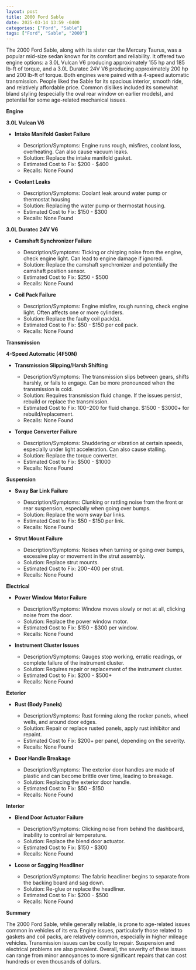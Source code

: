 ```yaml
---
layout: post
title: 2000 Ford Sable
date: 2025-03-14 13:59 -0400
categories: ["Ford", "Sable"]
tags: ["Ford", "Sable", "2000"]
---
```

The 2000 Ford Sable, along with its sister car the Mercury Taurus, was a popular mid-size sedan known for its comfort and reliability. It offered two engine options: a 3.0L Vulcan V6 producing approximately 155 hp and 185 lb-ft of torque, and a 3.0L Duratec 24V V6 producing approximately 200 hp and 200 lb-ft of torque. Both engines were paired with a 4-speed automatic transmission. People liked the Sable for its spacious interior, smooth ride, and relatively affordable price. Common dislikes included its somewhat bland styling (especially the oval rear window on earlier models), and potential for some age-related mechanical issues.

**Engine**

**3.0L Vulcan V6**

*   **Intake Manifold Gasket Failure**
    *   Description/Symptoms: Engine runs rough, misfires, coolant loss, overheating. Can also cause vacuum leaks.
    *   Solution: Replace the intake manifold gasket.
    *   Estimated Cost to Fix: $200 - $400
    *   Recalls: None Found

*   **Coolant Leaks**
    *   Description/Symptoms: Coolant leak around water pump or thermostat housing
    *   Solution: Replacing the water pump or thermostat housing.
    *   Estimated Cost to Fix: $150 - $300
    *   Recalls: None Found

**3.0L Duratec 24V V6**

*   **Camshaft Synchronizer Failure**
    *   Description/Symptoms: Ticking or chirping noise from the engine, check engine light. Can lead to engine damage if ignored.
    *   Solution: Replace the camshaft synchronizer and potentially the camshaft position sensor.
    *   Estimated Cost to Fix: $250 - $500
    *   Recalls: None Found

*   **Coil Pack Failure**
    *   Description/Symptoms: Engine misfire, rough running, check engine light. Often affects one or more cylinders.
    *   Solution: Replace the faulty coil pack(s).
    *   Estimated Cost to Fix: $50 - $150 per coil pack.
    *   Recalls: None Found

**Transmission**

**4-Speed Automatic (4F50N)**

*   **Transmission Slipping/Harsh Shifting**
    *   Description/Symptoms: The transmission slips between gears, shifts harshly, or fails to engage. Can be more pronounced when the transmission is cold.
    *   Solution: Requires transmission fluid change. If the issues persist, rebuild or replace the transmission.
    *   Estimated Cost to Fix: $100-$200 for fluid change. $1500 - $3000+ for rebuild/replacement.
    *   Recalls: None Found

*   **Torque Converter Failure**
    *   Description/Symptoms: Shuddering or vibration at certain speeds, especially under light acceleration. Can also cause stalling.
    *   Solution: Replace the torque converter.
    *   Estimated Cost to Fix: $500 - $1000
    *   Recalls: None Found

**Suspension**

*   **Sway Bar Link Failure**
    *   Description/Symptoms: Clunking or rattling noise from the front or rear suspension, especially when going over bumps.
    *   Solution: Replace the worn sway bar links.
    *   Estimated Cost to Fix: $50 - $150 per link.
    *   Recalls: None Found

*   **Strut Mount Failure**
    *   Description/Symptoms: Noises when turning or going over bumps, excessive play or movement in the strut assembly.
    *   Solution: Replace strut mounts.
    *   Estimated Cost to Fix: $200-$400 per strut.
    *   Recalls: None Found

**Electrical**

*   **Power Window Motor Failure**
    *   Description/Symptoms: Window moves slowly or not at all, clicking noise from the door.
    *   Solution: Replace the power window motor.
    *   Estimated Cost to Fix: $150 - $300 per window.
    *   Recalls: None Found

*   **Instrument Cluster Issues**
    *   Description/Symptoms: Gauges stop working, erratic readings, or complete failure of the instrument cluster.
    *   Solution: Requires repair or replacement of the instrument cluster.
    *   Estimated Cost to Fix: $200 - $500+
    *   Recalls: None Found

**Exterior**

*   **Rust (Body Panels)**
    *   Description/Symptoms: Rust forming along the rocker panels, wheel wells, and around door edges.
    *   Solution: Repair or replace rusted panels, apply rust inhibitor and repaint.
    *   Estimated Cost to Fix: $200+ per panel, depending on the severity.
    *   Recalls: None Found

*   **Door Handle Breakage**
    *   Description/Symptoms: The exterior door handles are made of plastic and can become brittle over time, leading to breakage.
    *   Solution: Replacing the exterior door handle.
    *   Estimated Cost to Fix: $50 - $150
    *   Recalls: None Found

**Interior**

*   **Blend Door Actuator Failure**
    *   Description/Symptoms: Clicking noise from behind the dashboard, inability to control air temperature.
    *   Solution: Replace the blend door actuator.
    *   Estimated Cost to Fix: $150 - $300
    *   Recalls: None Found

*   **Loose or Sagging Headliner**
    *   Description/Symptoms: The fabric headliner begins to separate from the backing board and sag down.
    *   Solution: Re-glue or replace the headliner.
    *   Estimated Cost to Fix: $200 - $500
    *   Recalls: None Found

**Summary**

The 2000 Ford Sable, while generally reliable, is prone to age-related issues common in vehicles of its era. Engine issues, particularly those related to gaskets and coil packs, are relatively common, especially in higher mileage vehicles. Transmission issues can be costly to repair. Suspension and electrical problems are also prevalent. Overall, the severity of these issues can range from minor annoyances to more significant repairs that can cost hundreds or even thousands of dollars.

